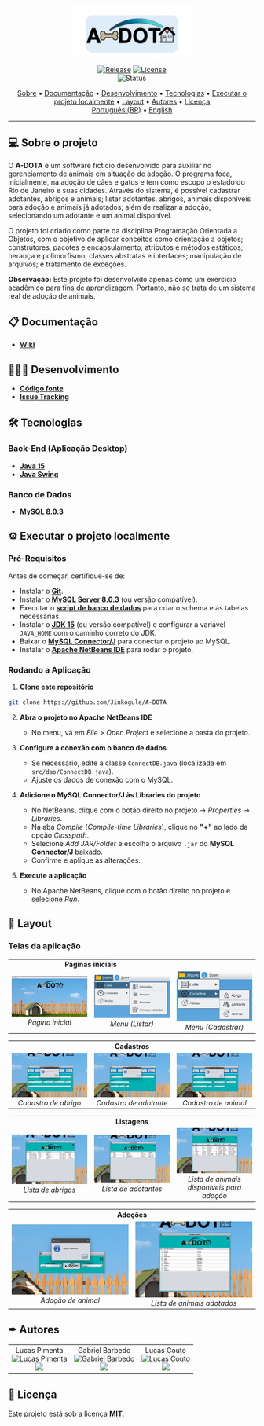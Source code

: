 <div align="center">
<img style="" src="https://github.com/Jinkogule/A-DOTA/blob/main/src/img/logo_readme.png" width="250px;" alt=""/>
<br>

[![Release](https://img.shields.io/github/v/release/Jinkogule/A-DOTA?style=for-the-badge)](https://github.com/Jinkogule/BandejApp/releases)
[![License](https://img.shields.io/github/license/Jinkogule/A-DOTA?style=for-the-badge)](LICENSE)<br>
![Status](https://img.shields.io/badge/STATUS-CONCLU%C3%8DDO%20-brightgreen?style=for-the-badge)
</div>

<p align="center">
  <a href="#-sobre-o-projeto">Sobre</a> •
  <a href="#-documentação">Documentação</a> •
  <a href="#-desenvolvimento">Desenvolvimento</a> •
  <a href="#-tecnologias">Tecnologias</a> •
  <a href="#-executar-o-projeto-localmente">Executar o projeto localmente</a> •
  <a href="#-layout">Layout</a> •
  <a href="#-autores">Autores</a> •
  <a href="#-licença">Licença</a>
  <br>
  <a href="./README.pt-BR.md">Português (BR)</a> •
  <a href="./README.md">English</a>
</p>

---

## 💻 Sobre o projeto

O **A-DOTA** é um software fictício desenvolvido para auxiliar no gerenciamento de animais em situação de adoção. O programa foca, inicialmente, na adoção de cães e gatos e tem como escopo o estado do Rio de Janeiro e suas cidades. Através do sistema, é possível cadastrar adotantes, abrigos e animais; listar adotantes, abrigos, animais disponíveis para adoção e animais já adotados; além de realizar a adoção, selecionando um adotante e um animal disponível.

O projeto foi criado como parte da disciplina Programação Orientada a Objetos, com o objetivo de aplicar conceitos como orientação a objetos; construtores, pacotes e encapsulamento; atributos e métodos estáticos; herança e polimorfismo; classes abstratas e interfaces; manipulação de arquivos; e tratamento de exceções.

**Observação:** Este projeto foi desenvolvido apenas como um exercício acadêmico para fins de aprendizagem. Portanto, não se trata de um sistema real de adoção de animais.

## 📋 Documentação

-   **[Wiki](https://github.com/Jinkogule/A-DOTA/wiki)**

## 🧑🏻‍💻 Desenvolvimento

-   **[Código fonte](https://github.com/Jinkogule/A-DOTA)**
-   **[Issue Tracking](https://github.com/Jinkogule/A-DOTA/issues)**

## 🛠 Tecnologias

### **Back-End (Aplicação Desktop)**

-   **[Java 15](https://www.oracle.com/br/java/technologies/downloads/#java15)**
-   **[Java Swing](https://docs.oracle.com/javase/tutorial/uiswing/)**

### **Banco de Dados**

-   **[MySQL 8.0.3](https://www.mysql.com/)**

## ⚙ Executar o projeto localmente

### **Pré-Requisitos**

Antes de começar, certifique-se de:

- Instalar o **[Git](https://git-scm.com/)**.
- Instalar o **[MySQL Server 8.0.3](https://dev.mysql.com/downloads/mysql/)** (ou versão compatível).
- Executar o **[script de banco de dados](https://github.com/Jinkogule/A-DOTA/blob/main/A_DOTA.sql)** para criar o schema e as tabelas necessárias.
- Instalar o **[JDK 15](https://www.oracle.com/br/java/technologies/downloads/#java15)** (ou versão compatível) e configurar a variável `JAVA_HOME` com o caminho correto do JDK.
- Baixar o **[MySQL Connector/J](https://dev.mysql.com/downloads/connector/j/)** para conectar o projeto ao MySQL.
- Instalar o **[Apache NetBeans IDE](https://netbeans.apache.org/front/main/index.html)** para rodar o projeto.

### **Rodando a Aplicação**

1. **Clone este repositório**
```bash
git clone https://github.com/Jinkogule/A-DOTA
```

2. **Abra o projeto no Apache NetBeans IDE**
   - No menu, vá em *File* > *Open Project* e selecione a pasta do projeto.

3. **Configure a conexão com o banco de dados**
   - Se necessário, edite a classe `ConnectDB.java` (localizada em `src/dao/ConnectDB.java`).
   - Ajuste os dados de conexão com o MySQL.

4. **Adicione o MySQL Connector/J às Libraries do projeto**
   - No NetBeans, clique com o botão direito no projeto → *Properties* → *Libraries*.
   - Na aba *Compile* (*Compile-time Libraries*), clique no **"+"** ao lado da opção *Classpath*.
   - Selecione *Add JAR/Folder* e escolha o arquivo `.jar` do **MySQL Connector/J** baixado.
   - Confirme e aplique as alterações.

5. **Execute a aplicação**
   - No Apache NetBeans, clique com o botão direito no projeto e selecione *Run*.

## 🎨 Layout

### Telas da aplicação

<table align="center" width="100%">
  <tr>
    <td align="center" colspan="2"><strong>Páginas iniciais</strong></td>
  </tr>
  <tr>
    <td align="center" width="33%">
      <img src="/src/img/screenshots/pagina_inicial.png" alt="Página inicial" title="Página inicial" width="100%">
      <br>
      <em>Página inicial</em>
    </td>
    <td align="center" width="33%">
      <img src="/src/img/screenshots/menu.png" alt="Menu" title="Menu" width="100%">
      <br>
      <em>Menu (Listar)</em>
    </td>
    <td align="center" width="33%">
      <img src="/src/img/screenshots/menu_2.png" alt="Menu_2" title="Menu_2" width="100%">
      <br>
      <em>Menu (Cadastrar)</em>
    </td>
  </tr>
</table>

<table align="center" width="100%">
  <tr>
    <td align="center" colspan="3"><strong>Cadastros</strong></td>
  </tr>
  <tr>
    <td align="center" width="33%">
      <img src="/src/img/screenshots/cadastro_de_abrigo.png" alt="Cadastro de abrigo" title="Cadastro de abrigo" width="100%">
      <br>
      <em>Cadastro de abrigo</em>
    </td>
    <td align="center" width="33%">
      <img src="/src/img/screenshots/cadastro_de_adotante.png" alt="Cadastro de adotante" title="Cadastro de adotante" width="100%">
      <br>
      <em>Cadastro de adotante</em>
    </td>
    <td align="center" width="33%">
      <img src="/src/img/screenshots/cadastro_de_animal.png" alt="Cadastro de animal" title="Cadastro de animal" width="100%">
      <br>
      <em>Cadastro de animal</em>
    </td>
  </tr>
</table>

<table align="center" width="100%">
  <tr>
    <td align="center" colspan="3"><strong>Listagens</strong></td>
  </tr>
  <tr>
    <td align="center" width="33%">
      <img src="/src/img/screenshots/lista_de_abrigos.png" alt="Lista de abrigos" title="Lista de abrigos" width="100%">
      <br>
      <em>Lista de abrigos</em>
    </td>
    <td align="center" width="33%">
      <img src="/src/img/screenshots/lista_de_adotantes.png" alt="Lista de adotantes" title="Lista de adotantes" width="100%">
      <br>
      <em>Lista de adotantes</em>
    </td>
    <td align="center" width="33%">
      <img src="/src/img/screenshots/lista_de_animais.png" alt="Lista de animais disponíveis para adoção" title="Lista de animais disponíveis para adoção" width="100%">
      <br>
      <em>Lista de animais disponíveis para adoção</em>
    </td>
  </tr>
</table>

<table align="center" width="100%">
  <tr>
    <td align="center" colspan="2"><strong>Adoções</strong></td>
  </tr>
  <tr>
    <td align="center" width="50%">
      <img src="/src/img/screenshots/adocao_de_animal.png" alt="Adoção de animal" title="Adoção de animal" width="100%">
      <br>
      <em>Adoção de animal</em>
    </td>
    <td align="center" width="50%">
      <img src="/src/img/screenshots/lista_de_animais_adotados.png" alt="Lista de animais adotados" title="Lista de animais adotados" width="100%">
      <br>
      <em>Lista de animais adotados</em>
    </td>
  </tr>
</table>

## ✒ Autores

<table>
  <tr>
    <td align="center">
      Lucas Pimenta
      <br>
      <a href="https://github.com/Jinkogule">
        <img src="https://avatars.githubusercontent.com/u/52849575?v=4" width="100px;" alt="Lucas Pimenta"/>
      </a>
      <br>
      <a href="https://github.com/Jinkogule">
        <img src="https://img.shields.io/badge/-Github-black?style=flat-square&logo=Github&logoColor=white">
      </a>
    </td>
    <td align="center">
      Gabriel Barbedo
      <br>
      <a href="https://github.com/Bolaks">
        <img src="https://avatars.githubusercontent.com/u/72170455?v=4" width="100px;" alt="Gabriel Barbedo"/>
      </a>
      <br>
      <a href="https://github.com/Bolaks">
        <img src="https://img.shields.io/badge/-Github-black?style=flat-square&logo=Github&logoColor=white">
      </a>
    </td>
    <td align="center">
      Lucas Couto
      <br>
      <a href="https://github.com/LucasCouto22">
        <img src="https://avatars.githubusercontent.com/u/62523407?v=4" width="100px;" alt="Lucas Couto"/>
      </a>
      <br>
      <a href="https://github.com/LucasCouto22">
        <img src="https://img.shields.io/badge/-Github-black?style=flat-square&logo=Github&logoColor=white">
      </a>
    </td>
  </tr>
</table>

## 📝 Licença

Este projeto está sob a licença **[MIT](./LICENSE)**.